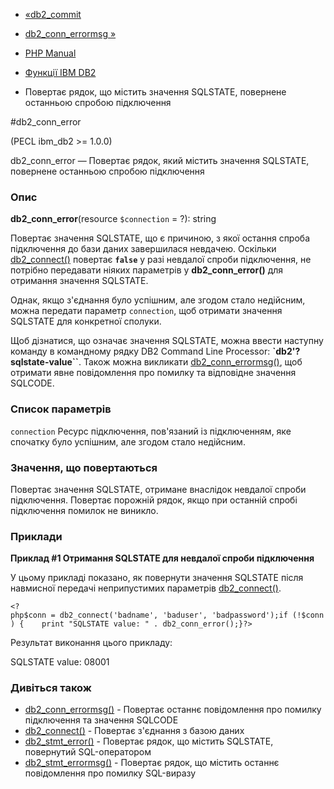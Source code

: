 - [«db2_commit](function.db2-commit.md)
- [db2_conn_errormsg »](function.db2-conn-errormsg.md)

- [PHP Manual](index.md)
- [Функції IBM DB2](ref.ibm-db2.md)
- Повертає рядок, що містить значення SQLSTATE, повернене
останньою спробою підключення

#db2_conn_error

(PECL ibm_db2 \>= 1.0.0)

db2_conn_error — Повертає рядок, який містить значення SQLSTATE,
повернене останньою спробою підключення

### Опис

**db2_conn_error**(resource `$connection` = ?): string

Повертає значення SQLSTATE, що є причиною, з якої
остання спроба підключення до бази даних завершилася невдачею.
Оскільки [db2_connect()](function.db2-connect.md) повертає
**`false`** у разі невдалої спроби підключення, не потрібно передавати
ніяких параметрів у **db2_conn_error()** для отримання значення
SQLSTATE.

Однак, якщо з'єднання було успішним, але згодом стало
недійсним, можна передати параметр `connection`, щоб отримати
значення SQLSTATE для конкретної сполуки.

Щоб дізнатися, що означає значення SQLSTATE, можна ввести наступну
команду в командному рядку DB2 Command Line Processor:
**`db2'? sqlstate-value``**. Також можна викликати
[db2_conn_errormsg()](function.db2-conn-errormsg.md), щоб отримати
явне повідомлення про помилку та відповідне значення SQLCODE.

### Список параметрів

`connection`
Ресурс підключення, пов'язаний із підключенням, яке спочатку було
успішним, але згодом стало недійсним.

### Значення, що повертаються

Повертає значення SQLSTATE, отримане внаслідок невдалої спроби
підключення. Повертає порожній рядок, якщо при останній спробі
підключення помилок не виникло.

### Приклади

**Приклад #1 Отримання SQLSTATE для невдалої спроби
підключення**

У цьому прикладі показано, як повернути значення SQLSTATE після
навмисної передачі неприпустимих параметрів
[db2_connect()](function.db2-connect.md).

` <?php$conn = db2_connect('badname', 'baduser', 'badpassword');if (!$conn) {    print "SQLSTATE value: " . db2_conn_error();}?> `

Результат виконання цього прикладу:

SQLSTATE value: 08001

### Дивіться також

- [db2_conn_errormsg()](function.db2-conn-errormsg.md) - Повертає
останнє повідомлення про помилку підключення та значення SQLCODE
- [db2_connect()](function.db2-connect.md) - Повертає з'єднання з
базою даних
- [db2_stmt_error()](function.db2-stmt-error.md) - Повертає
рядок, що містить SQLSTATE, повернутий SQL-оператором
- [db2_stmt_errormsg()](function.db2-stmt-errormsg.md) - Повертає
рядок, що містить останнє повідомлення про помилку SQL-виразу
